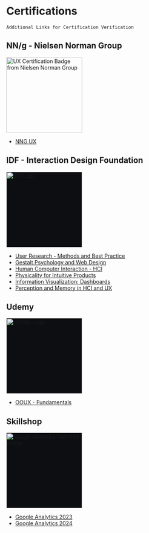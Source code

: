 # Certifications

    Additional Links for Certification Verification

## NN/g - Nielsen Norman Group 
<img src="https://media.nngroup.com/nng-uxc-badge.png" width="200" style="border:none;" alt="UX Certification Badge from Nielsen Norman Group" />

- [NNG UX](https://github.com/midwest-mackey/share/blob/main/Certificates/NNG/NNG-1008666-Mackey.pdf)

## IDF - Interaction Design Foundation
<img src="https://assets.interaction-design.org/img/ixdf-brand/ixdf-logo-full-inverse.svg?id=676b649bd3f811d02e041ff0597403d2" width="200" style="border:none; background-color:#0C0E12;" alt="IDF Logo" />

- [User Research - Methods and Best Practice](https://github.com/midwest-mackey/share/blob/main/Certificates/IDF/IDF-19562-user-research-methods-and-best-practices.jpg)
- [Gestalt Psychology and Web Design](https://github.com/midwest-mackey/share/blob/main/Certificates/IDF/IDF-19562-gestalt-psychology-and-web-design.jpg)
- [Human Computer Interaction - HCI](https://github.com/midwest-mackey/share/blob/main/Certificates/IDF/IDF-19562-human-computer-interaction.jpg)
- [Physicality for Intuitive Products](https://github.com/midwest-mackey/share/blob/main/Certificates/IDF/IDF-19562-physicality-for-intuitive-products.jpg)
- [Information Visualization: Dashboards](https://github.com/midwest-mackey/share/blob/main/Certificates/IDF/IDF-19562-information-visualization-dashboards.jpg)
- [Perception and Memory in HCI and UX](https://github.com/midwest-mackey/share/blob/main/Certificates/IDF/IDF-171726-hci-perception-and-memory.jpg)

## Udemy 
<img src="https://logos-world.net/wp-content/uploads/2021/11/Udemy-Symbol.png" width="200" style="border:none; background-color:#0C0E12;" alt="Udemy Logo">

- [OOUX - Fundamentals](https://github.com/midwest-mackey/share/blob/main/Certificates/Udemy/UC-44550e75-10f2-4b53-9738-bb0c69613a72-Mackey.jpg)

## Skillshop
<img src="https://templates.images.credential.net/16722171176440784346699372916351.png" width="200" style="border:none; background-color:#0C0E12;" alt="Google Analytics Certified Badge">

- [Google Analytics 2023](https://github.com/midwest-mackey/share/blob/main/Certificates/Skillshop/7500279f_1713468698681.pdf)
- [Google Analytics 2024](https://github.com/midwest-mackey/share/blob/main/Certificates/Skillshop/ept8nh7j_1713468440682.pdf)